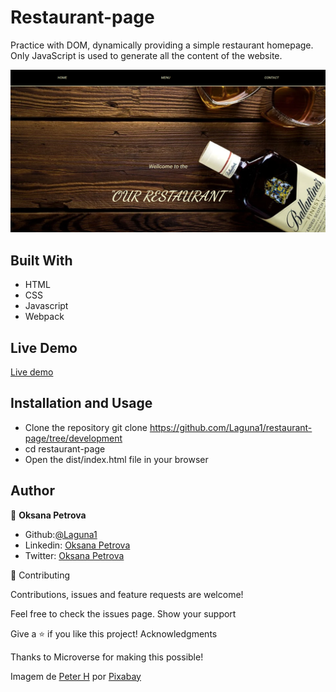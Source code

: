 # Restaurant-page
Practice with DOM, dynamically providing a simple restaurant homepage. Only JavaScript is used to generate all the content of the website.

![Our Restaurant](./src/images/Screen.png?raw=true "Main Page")

## Built With
 - HTML
 - CSS
 - Javascript
 - Webpack


## Live Demo

[Live demo](https://laguna1.github.io/restaurant-page/)


## Installation and Usage
 - Clone the repository git clone https://github.com/Laguna1/restaurant-page/tree/development
 - cd restaurant-page
 - Open the dist/index.html file in your browser
 


## Author

👤 **Oksana Petrova**
 - Github:[@Laguna1](https://github.com/Laguna1)
 - Linkedin: [Oksana Petrova](https://www.linkedin.com/in/oksana-petrova-005bb0145/)
 - Twitter: [Oksana Petrova](https://twitter.com/OksanaP48303303)



🤝 Contributing

Contributions, issues and feature requests are welcome!

Feel free to check the issues page. Show your support

Give a ⭐️ if you like this project! Acknowledgments

Thanks to Microverse for making this possible!

Imagem de <a href="https://pixabay.com/pt/users/tama66-1032521/?utm_source=link-attribution&amp;utm_medium=referral&amp;utm_campaign=image&amp;utm_content=3597677">Peter H</a> por <a href="https://pixabay.com/pt/?utm_source=link-attribution&amp;utm_medium=referral&amp;utm_campaign=image&amp;utm_content=3597677">Pixabay</a>